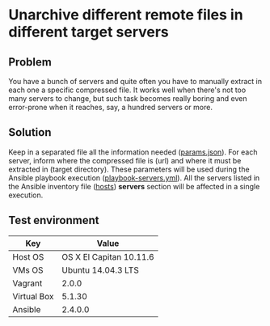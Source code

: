 # Unarchive different remote files in different target servers

## Problem

You have a bunch of servers and quite often you have to manually extract in each one a specific compressed file. It works well when there's not too many servers to change, but such task becomes really boring and even error-prone when it reaches, say, a hundred servers or more.

## Solution

Keep in a separated file all the information needed ([params.json](https://github.com/esign-consulting/codeyourinfra/blob/master/unarchive_from_url_param/params.json)). For each server, inform where the compressed file is (url) and where it must be extracted in (target directory). These parameters will be used during the Ansible playbook execution ([playbook-servers.yml](https://github.com/esign-consulting/codeyourinfra/blob/master/unarchive_from_url_param/playbook-servers.yml)). All the servers listed in the Ansible inventory file ([hosts](https://github.com/esign-consulting/codeyourinfra/blob/master/unarchive_from_url_param/hosts)) **servers** section will be affected in a single execution.

## Test environment

Key | Value
--- | -----
Host OS | OS X El Capitan 10.11.6
VMs OS | Ubuntu 14.04.3 LTS
Vagrant | 2.0.0
Virtual Box | 5.1.30
Ansible | 2.4.0.0
